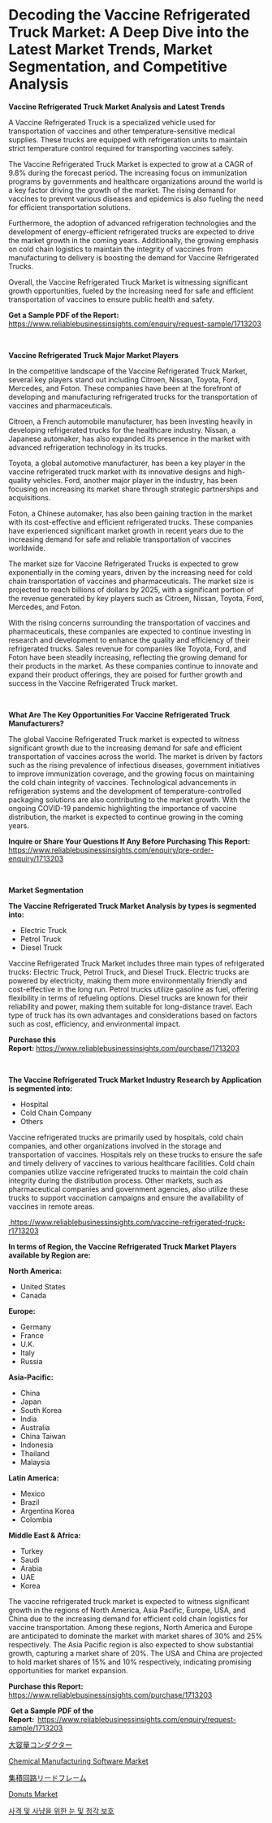 <p><h1>Decoding the Vaccine Refrigerated Truck Market: A Deep Dive into the Latest Market Trends, Market Segmentation, and Competitive Analysis</h1></p><p><strong>Vaccine Refrigerated Truck Market Analysis and Latest Trends</strong></p>
<p><p>A Vaccine Refrigerated Truck is a specialized vehicle used for transportation of vaccines and other temperature-sensitive medical supplies. These trucks are equipped with refrigeration units to maintain strict temperature control required for transporting vaccines safely.</p><p>The Vaccine Refrigerated Truck Market is expected to grow at a CAGR of 9.8% during the forecast period. The increasing focus on immunization programs by governments and healthcare organizations around the world is a key factor driving the growth of the market. The rising demand for vaccines to prevent various diseases and epidemics is also fueling the need for efficient transportation solutions.</p><p>Furthermore, the adoption of advanced refrigeration technologies and the development of energy-efficient refrigerated trucks are expected to drive the market growth in the coming years. Additionally, the growing emphasis on cold chain logistics to maintain the integrity of vaccines from manufacturing to delivery is boosting the demand for Vaccine Refrigerated Trucks.</p><p>Overall, the Vaccine Refrigerated Truck Market is witnessing significant growth opportunities, fueled by the increasing need for safe and efficient transportation of vaccines to ensure public health and safety.</p></p>
<p><strong>Get a Sample PDF of the Report:&nbsp;</strong> <a href="https://www.reliablebusinessinsights.com/enquiry/request-sample/1713203">https://www.reliablebusinessinsights.com/enquiry/request-sample/1713203</a></p>
<p>&nbsp;</p>
<p><strong>Vaccine Refrigerated Truck Major Market Players</strong></p>
<p><p>In the competitive landscape of the Vaccine Refrigerated Truck Market, several key players stand out including Citroen, Nissan, Toyota, Ford, Mercedes, and Foton. These companies have been at the forefront of developing and manufacturing refrigerated trucks for the transportation of vaccines and pharmaceuticals. </p><p>Citroen, a French automobile manufacturer, has been investing heavily in developing refrigerated trucks for the healthcare industry. Nissan, a Japanese automaker, has also expanded its presence in the market with advanced refrigeration technology in its trucks. </p><p>Toyota, a global automotive manufacturer, has been a key player in the vaccine refrigerated truck market with its innovative designs and high-quality vehicles. Ford, another major player in the industry, has been focusing on increasing its market share through strategic partnerships and acquisitions. </p><p>Foton, a Chinese automaker, has also been gaining traction in the market with its cost-effective and efficient refrigerated trucks. These companies have experienced significant market growth in recent years due to the increasing demand for safe and reliable transportation of vaccines worldwide.</p><p>The market size for Vaccine Refrigerated Trucks is expected to grow exponentially in the coming years, driven by the increasing need for cold chain transportation of vaccines and pharmaceuticals. The market size is projected to reach billions of dollars by 2025, with a significant portion of the revenue generated by key players such as Citroen, Nissan, Toyota, Ford, Mercedes, and Foton. </p><p>With the rising concerns surrounding the transportation of vaccines and pharmaceuticals, these companies are expected to continue investing in research and development to enhance the quality and efficiency of their refrigerated trucks. Sales revenue for companies like Toyota, Ford, and Foton have been steadily increasing, reflecting the growing demand for their products in the market. As these companies continue to innovate and expand their product offerings, they are poised for further growth and success in the Vaccine Refrigerated Truck market.</p></p>
<p>&nbsp;</p>
<p><strong>What Are The Key Opportunities For Vaccine Refrigerated Truck Manufacturers?</strong></p>
<p><p>The global Vaccine Refrigerated Truck market is expected to witness significant growth due to the increasing demand for safe and efficient transportation of vaccines across the world. The market is driven by factors such as the rising prevalence of infectious diseases, government initiatives to improve immunization coverage, and the growing focus on maintaining the cold chain integrity of vaccines. Technological advancements in refrigeration systems and the development of temperature-controlled packaging solutions are also contributing to the market growth. With the ongoing COVID-19 pandemic highlighting the importance of vaccine distribution, the market is expected to continue growing in the coming years.</p></p>
<p><strong>Inquire or Share Your Questions If Any Before Purchasing This Report:</strong> <a href="https://www.reliablebusinessinsights.com/enquiry/pre-order-enquiry/1713203">https://www.reliablebusinessinsights.com/enquiry/pre-order-enquiry/1713203</a></p>
<p>&nbsp;</p>
<p><strong>Market Segmentation</strong></p>
<p><strong>The Vaccine Refrigerated Truck Market Analysis by types is segmented into:</strong></p>
<p><ul><li>Electric Truck</li><li>Petrol Truck</li><li>Diesel Truck</li></ul></p>
<p><p>Vaccine Refrigerated Truck Market includes three main types of refrigerated trucks: Electric Truck, Petrol Truck, and Diesel Truck. Electric trucks are powered by electricity, making them more environmentally friendly and cost-effective in the long run. Petrol trucks utilize gasoline as fuel, offering flexibility in terms of refueling options. Diesel trucks are known for their reliability and power, making them suitable for long-distance travel. Each type of truck has its own advantages and considerations based on factors such as cost, efficiency, and environmental impact.</p></p>
<p><strong>Purchase this Report:&nbsp;</strong><a href="https://www.reliablebusinessinsights.com/purchase/1713203">https://www.reliablebusinessinsights.com/purchase/1713203</a></p>
<p>&nbsp;</p>
<p><strong>The Vaccine Refrigerated Truck Market Industry Research by Application is segmented into:</strong></p>
<p><ul><li>Hospital</li><li>Cold Chain Company</li><li>Others</li></ul></p>
<p><p>Vaccine refrigerated trucks are primarily used by hospitals, cold chain companies, and other organizations involved in the storage and transportation of vaccines. Hospitals rely on these trucks to ensure the safe and timely delivery of vaccines to various healthcare facilities. Cold chain companies utilize vaccine refrigerated trucks to maintain the cold chain integrity during the distribution process. Other markets, such as pharmaceutical companies and government agencies, also utilize these trucks to support vaccination campaigns and ensure the availability of vaccines in remote areas.</p></p>
<p><a href="https://www.reliablebusinessinsights.com/vaccine-refrigerated-truck-r1713203">&nbsp;https://www.reliablebusinessinsights.com/vaccine-refrigerated-truck-r1713203</a></p>
<p><strong>In terms of Region, the Vaccine Refrigerated Truck Market Players available by Region are:</strong></p>
<p>
    <p> <strong> North America: </strong>
        <ul>
            <li>United States</li>
            <li>Canada</li>
        </ul>
        </p> 
    <p> <strong> Europe: </strong>
        <ul>
            <li>Germany</li>
            <li>France</li>
            <li>U.K.</li>
            <li>Italy</li>
            <li>Russia</li>
        </ul>
        </p> 
    <p> <strong> Asia-Pacific: </strong>
        <ul>
            <li>China</li>
            <li>Japan</li>
            <li>South Korea</li>
            <li>India</li>
            <li>Australia</li>
            <li>China Taiwan</li>
            <li>Indonesia</li>
            <li>Thailand</li>
            <li>Malaysia</li>
        </ul>
        </p> 
    <p> <strong> Latin America: </strong>
        <ul>
            <li>Mexico</li>
            <li>Brazil</li>
            <li>Argentina Korea</li>
            <li>Colombia</li>
        </ul>
        </p> 
    <p> <strong> Middle East & Africa: </strong>
        <ul>
            <li>Turkey</li>
            <li>Saudi</li>
            <li>Arabia</li>
            <li>UAE</li>
            <li>Korea</li>
        </ul>
    </p>
    </p>
<p><p>The vaccine refrigerated truck market is expected to witness significant growth in the regions of North America, Asia Pacific, Europe, USA, and China due to the increasing demand for efficient cold chain logistics for vaccine transportation. Among these regions, North America and Europe are anticipated to dominate the market with market shares of 30% and 25% respectively. The Asia Pacific region is also expected to show substantial growth, capturing a market share of 20%. The USA and China are projected to hold market shares of 15% and 10% respectively, indicating promising opportunities for market expansion.</p></p>
<p><strong>Purchase this Report: </strong><a href="https://www.reliablebusinessinsights.com/purchase/1713203">https://www.reliablebusinessinsights.com/purchase/1713203</a></p>
<p>&nbsp;<strong>Get a Sample PDF of the Report:&nbsp;&nbsp;</strong><a href="https://www.reliablebusinessinsights.com/enquiry/request-sample/1713203">https://www.reliablebusinessinsights.com/enquiry/request-sample/1713203</a></p>
<p><strong></strong></p>
<p><p><a href="https://github.com/SantosDicki04/Market-Research-Report-List-2/blob/main/1969781112917.md">大容量コンダクター</a></p><p><a href="https://github.com/dimitrishawkinswaynenp91rgz/Market-Research-Report-List-3/blob/main/chemical-manufacturing-software-market.md">Chemical Manufacturing Software Market</a></p><p><a href="https://github.com/alyle7648/Market-Research-Report-List-1/blob/main/4177431112918.md">集積回路リードフレーム</a></p><p><a href="https://issuu.com/reportprime-2/docs/donuts-market-size-2030.pptx">Donuts Market</a></p><p><a href="https://github.com/garnett961902/Market-Research-Report-List-1/blob/main/9197768110669.md">사격 및 사냥을 위한 눈 및 청각 보호</a></p></p>